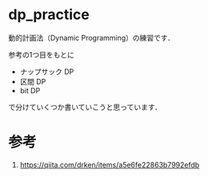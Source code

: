 # dp_practice

動的計画法（Dynamic Programming）の練習です．

参考の1つ目をもとに

- ナップサック DP
- 区間 DP
- bit DP

で分けていくつか書いていこうと思っています．



# 参考
1. https://qiita.com/drken/items/a5e6fe22863b7992efdb
